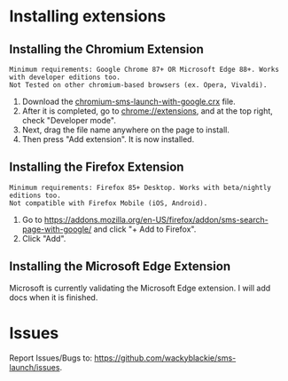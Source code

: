 # Installing extensions
## Installing the Chromium Extension
```
Minimum requirements: Google Chrome 87+ OR Microsoft Edge 88+. Works with developer editions too.
Not Tested on other chromium-based browsers (ex. Opera, Vivaldi).
```
1. Download the 
<a href="https://raw.githubusercontent.com/wackyblackie/sms-launch/main/extension/packed/v0.0.1/chromium-sms-launch-with-google.crx">chromium-sms-launch-with-google.crx</a> 
file.<br>
1. After it is completed, go to <a href="chrome://extensions">chrome://extensions</a>, and at the top right, check "Developer mode".<br>
1. Next, drag the file name anywhere on the page to install.<br>
1. Then press "Add extension". It is now installed.

## Installing the Firefox Extension
```
Minimum requirements: Firefox 85+ Desktop. Works with beta/nightly editions too.
Not compatible with Firefox Mobile (iOS, Android).
```
1. Go to <a href="https://addons.mozilla.org/en-US/firefox/addon/sms-search-page-with-google/">https://addons.mozilla.org/en-US/firefox/addon/sms-search-page-with-google/</a>
and click "+ Add to Firefox". 
1. Click "Add".

## Installing the Microsoft Edge Extension
Microsoft is currently validating the Microsoft Edge extension. I will add docs when it is finished.

# Issues
Report Issues/Bugs to: <a href="https://github.com/wackyblackie/sms-launch/issues">https://github.com/wackyblackie/sms-launch/issues</a>.
